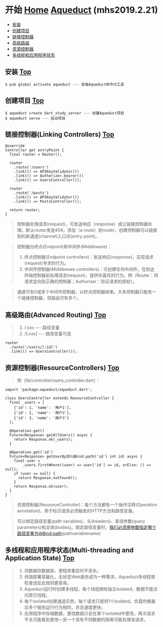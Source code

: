 # 开始 [Home] [Aqueduct] (mhs2019.2.21)

- [安装]
- [创建项目]
- [链接控制器]
- [高级路由]
- [资源控制器]
- [多线程和应用程序状态]

## <span id="installation">安装</span> [Top]
```
$ pub global activate aqueduct --- 安装Aqueduct命令行工具
```

## <span id="creating-project">创建项目</span> [Top]
```
$ aqueduct create dart_study_server --- 创建Aqueduct项目
$ aqueduct serve --- 启动项目
```

## <span id="linking-controllers">链接控制器(Linking Controllers)</span> [Top]
```
@override
Controller get entryPoint {
  final router = Router();
  
  router
    .route('/users')
    .link(() => APIKeyValidator())
    .link(() => Authorizer.bearer())
    .link(() => UsersController());

  router
    .route('/posts')
    .link(() => APIKeyValidator())
    .link(() => PostsController());

  return router;
}
```
> 控制器处理请求(request)，可发送响应（response）或让链接控制器处理。默认router发送404，添加（a route）到router，创建控制器可以链接到的新通道(channel)入口点(entry point)。

> 控制器分终点(Endpoint)和中间件(Middleware)：
> 1. 终点控制器(Endpoint controllers)：发送响应(response)，实现请求(request)寻求的行为。
> 2. 中间件控制器(Middleware controllers)：可创建任何中间件，在到达终端控制器前处理请求(request)，提供你喜欢的行为。例（Router：将请求定向到正确的控制器；Authorizer：验证请求的授权）。

> 通道可有0或多个中间件控制器，以终点控制器结束。大多控制器只能有一个链接控制器，但路由可有多个。

## <span id="advanced-routing">高级路由(Advanced Routing)</span> [Top]
> 1. /:xxx --- 路径变量
> 2. /[:xxx] --- 路径变量可选 
```
router
  .route('/users/[:id]')
  .link(() => UsersController());
```

## <span id="resource-controllers">资源控制器(ResourceControllers)</span> [Top]
> 例（lib/controller/users_controller.dart）：
```
import 'package:aqueduct/aqueduct.dart';

class UsersController extends ResourceController {
  final _users = [
    {'id': 1, 'name': '用户1'},
    {'id': 2, 'name': '用户2'},
    {'id': 3, 'name': '用户3'}
  ];

  @Operation.get()
  Future<Response> getAllUsers() async {
    return Response.ok(_users);
  }

  @Operation.get('id')
  Future<Response> getUserByID(@Bind.path('id') int id) async {
    final user =
        _users.firstWhere((user) => user['id'] == id, orElse: () => null);
    if (user == null) {
      return Response.notFound();
    }
    return Response.ok(user);
  }
}
```
> 资源控制器(ResourceController)：每个方法都有一个操作注释(Operation annotation)，用于标识请求必须触发的HTTP方法和路径变量。

> 可以绑定路径变量(path variables)、头(headers)、查询参数(query parameters)和主体(bodies)。绑定路径变量时，我们必须用参数指定哪个路径变量为@Bind.path(pathvariablename)

## <span id="multi-threading-and-application-state">多线程和应用程序状态(Multi-threading and Application State)</span> [Top]
> 1. 将数据存数据库，使程序重启时不丢失。
> 2. 伴随部署容器化，无状态Web服务成为一种需求，Aqueduct多线程使检查违反此规则更容易。
> 3. Aqueduct运行时创建多线程，每个线程拥有独立isolated，数据不能访问其它线程。
> 4. 每个isolated创建通道实例，每个请求只提供1个isolated，负载均衡器后多个服务运行行为相同，并且速度更快。
> 5. 应用程序中存储数据，更改数据只会在某个isolated中更改，再次请求不太可能看到更改—另一个具有不同数据的隔离可能处理该请求。

##
[Home]: https://mhsnet.github.io/note/ "《MHS技术栈学习笔记》"
[Aqueduct]: https://mhsnet.github.io/note/framework/aqueduct/index.html "《Aqueduct》"
[Top]: https://mhsnet.github.io/note/framework/aqueduct/tutorial/getting_started.html "开始"

[安装]: https://mhsnet.github.io/note/framework/aqueduct/tutorial/getting_started.html#installation "安装(Installation)"
[创建项目]: https://mhsnet.github.io/note/framework/aqueduct/tutorial/getting_started.html#creating-project "创建项目(Creating a Project)"
[链接控制器]: https://mhsnet.github.io/note/framework/aqueduct/tutorial/getting_started.html#linking-controllers "链接控制器(Linking Controllers)"
[高级路由]: https://mhsnet.github.io/note/framework/aqueduct/tutorial/getting_started.html#advanced-routing "高级路由(Advanced Routing)"
[资源控制器]: https://mhsnet.github.io/note/framework/aqueduct/tutorial/getting_started.html#resource-controllers  "资源控制器(ResourceControllers)"
[多线程和应用程序状态]: https://mhsnet.github.io/note/framework/aqueduct/tutorial/getting_started.html#multi-threading-and-application-state  "多线程和应用程序状态(Multi-threading and Application State)"